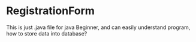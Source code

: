 # RegistrationForm
This is just .java file for java Beginner, and can easily understand program, how to store data into database?

